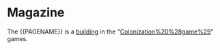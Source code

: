 # Magazine

The {{PAGENAME}} is a [building](building) in the "[Colonization%20%28game%29](Colonization)" games.